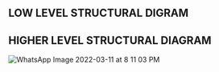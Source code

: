 ##  LOW LEVEL STRUCTURAL DIGRAM




## HIGHER LEVEL STRUCTURAL DIAGRAM

![WhatsApp Image 2022-03-11 at 8 11 03 PM](https://user-images.githubusercontent.com/98890597/157889962-02eb4bb0-943e-416a-bd5e-fdb566e309d4.jpeg)

